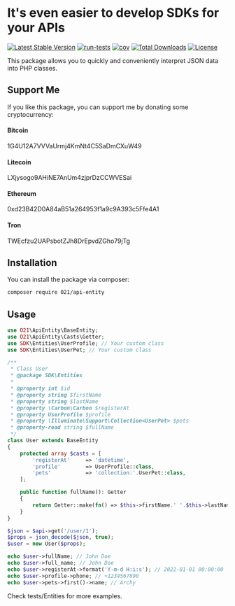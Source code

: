 # It's even easier to develop SDKs for your APIs
<a href="https://packagist.org/packages/021/api-entity"><img src="https://img.shields.io/packagist/v/021/api-entity" alt="Latest Stable Version"></a>
[![run-tests](https://github.com/021-projects/api-entity/actions/workflows/run-tests.yml/badge.svg)](https://github.com/021-projects/api-entity/actions/workflows/run-tests.yml)
[![cov](https://021-projects.github.io/api-entity/badges/coverage.svg)](https://github.com/021-projects/api-entity/actions)
<a href="https://packagist.org/packages/021/api-entity"><img src="https://img.shields.io/packagist/dt/021/api-entity" alt="Total Downloads"></a>
<a href="https://packagist.org/packages/021/api-entity"><img src="https://img.shields.io/packagist/l/021/api-entity" alt="License"></a>

This package allows you to quickly and conveniently interpret JSON data into PHP classes.

## Support Me
If you like this package, you can support me by donating some cryptocurrency:
#### Bitcoin
1G4U12A7VVVaUrmj4KmNt4C5SaDmCXuW49
#### Litecoin
LXjysogo9AHiNE7AnUm4zjprDzCCWVESai
#### Ethereum
0xd23B42D0A84aB51a264953f1a9c9A393c5Ffe4A1
#### Tron
TWEcfzu2UAPsbotZJh8DrEpvdZGho79jTg

## Installation
You can install the package via composer:

```bash
composer require 021/api-entity
```

## Usage
```php
use O21\ApiEntity\BaseEntity;
use O21\ApiEntity\Casts\Getter;
use SDK\Entities\UserProfile; // Your custom class
use SDK\Entities\UserPet; // Your custom class

/**
 * Class User
 * @package SDK\Entities
 *
 * @property int $id
 * @property string $firstName
 * @property string $lastName
 * @property \Carbon\Carbon $registerAt
 * @property UserProfile $profile
 * @property \Illuminate\Support\Collection<UserPet> $pets
 * @property-read string $fullName
 */
class User extends BaseEntity
{
    protected array $casts = [
        'registerAt'     => 'datetime',
        'profile'        => UserProfile::class,
        'pets'           => 'collection:'.UserPet::class,
    ];

    public function fullName(): Getter
    {
        return Getter::make(fn() => $this->firstName.' '.$this->lastName);
    }
}

$json = $api->get('/user/1');
$props = json_decode($json, true);
$user = new User($props);

echo $user->fullName; // John Doe
echo $user->full_name; // John Doe
echo $user->registerAt->format('Y-m-d H:i:s'); // 2022-01-01 00:00:00
echo $user->profile->phone; // +1234567890
echo $user->pets->first()->name; // Archy
```

Check tests/Entities for more examples.
